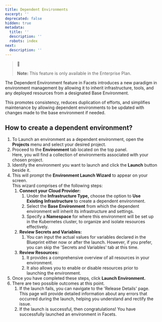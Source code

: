```yaml
---
title: Dependent Environments
excerpt: ''
deprecated: false
hidden: true
metadata:
  title: ''
  description: ''
  robots: index
next:
  description: ''
---
```

> 📘
>
> **Note:** This feature is only available in the Enterprise Plan.

The Dependent Environment feature in Facets introduces a new paradigm in environment management by allowing it to inherit infrastructure, tools, and any deployed resources from a designated Base Environment.

This promotes consistency, reduces duplication of efforts, and simplifies maintenance by allowing dependent environments to be updated with changes made to the base environment if needed.

## How to create a dependent environment?

1. To Launch an environment as a dependent environment, open the **Projects** menu and select your desired project. 
2. Proceed to the **Environment** tab located on the top panel.\
   Here, you will find a collection of environments associated with your chosen project.
3. Identify the environment you want to launch and click the **Launch** button beside it.
4. This will prompt the **Environment Launch Wizard** to appear on your screen.\
   This wizard comprises of the following steps:
   1. **Connect your Cloud Provider:**
      1. Under the **Infrastructure Type,** choose the option to **Use Existing Infrastructure** to create a dependent environment.
      2. Select the **Base Environment** from which the dependent environment will inherit its infrastructure and settings.
      3. Specify a **Namespace** for where this environment will be set up in the Kubernetes cluster, to organize and isolate resources effectively.
   2. **Review Secrets and Variables:**
      1. You can input the actual values for variables declared in the Blueprint either now or after the launch. However, if you prefer, you can skip the 'Secrets and Variables' tab at this time.
   3. **Review Resources:**
      1. It provides a comprehensive overview of all resources in your environment. 
      2. It also allows you to enable or disable resources prior to launching the environment.
5. Once you have completed these steps, click **Launch Environment.**
6. There are two possible outcomes at this point.
   1. If the launch fails, you can navigate to the 'Release Details' page. This page will provide detailed information about any errors that occurred during the launch, helping you understand and rectify the issue.
   2. If the launch is successful, then congratulations! You have successfully launched an environment in Facets.
